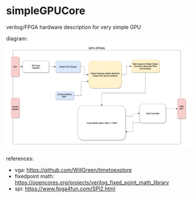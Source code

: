 # simpleGPUCore
verilog/FPGA hardware description for very simple GPU

diagram:
![](https://github.com/mjkkirschner/simpleGPUCore/blob/master/docs/gpusimple-2.png)


references:

* vga: https://github.com/WillGreen/timetoexplore
* fixedpoint math: https://opencores.org/projects/verilog_fixed_point_math_library
* spi: https://www.fpga4fun.com/SPI2.html
